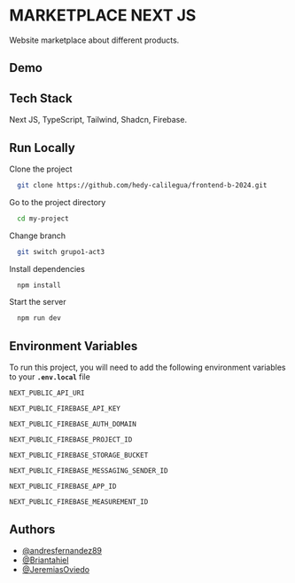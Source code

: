 # MARKETPLACE NEXT JS

Website marketplace about different products.

## Demo

## Tech Stack

Next JS, TypeScript, Tailwind, Shadcn, Firebase.

## Run Locally

Clone the project

```bash
  git clone https://github.com/hedy-calilegua/frontend-b-2024.git
```

Go to the project directory

```bash
  cd my-project
```

Change branch

```bash
  git switch grupo1-act3
```

Install dependencies

```bash
  npm install
```

Start the server

```bash
  npm run dev
```

## Environment Variables

To run this project, you will need to add the following environment variables to your **`.env.local`** file

`NEXT_PUBLIC_API_URI`

`NEXT_PUBLIC_FIREBASE_API_KEY`

`NEXT_PUBLIC_FIREBASE_AUTH_DOMAIN`

`NEXT_PUBLIC_FIREBASE_PROJECT_ID`

`NEXT_PUBLIC_FIREBASE_STORAGE_BUCKET`

`NEXT_PUBLIC_FIREBASE_MESSAGING_SENDER_ID`

`NEXT_PUBLIC_FIREBASE_APP_ID`

`NEXT_PUBLIC_FIREBASE_MEASUREMENT_ID`

## Authors

- [@andresfernandez89](https://github.com/andresfernandez89)
- [@Briantahiel](https://github.com/Briantahiel)
- [@JeremiasOviedo](https://github.com/JeremiasOviedo)
